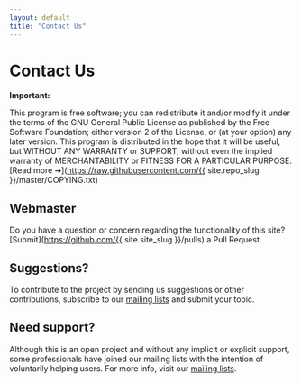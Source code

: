 ```yaml
---
layout: default
title: "Contact Us"
---
```


# Contact Us

**Important:**

This program is free software; you can redistribute it and/or modify it under
the terms of the GNU General Public License as published by the Free Software
Foundation; either version 2 of the License, or (at your option) any later
version. This program is distributed in the hope that it will be useful, but
WITHOUT ANY WARRANTY or SUPPORT; without even the implied warranty of
MERCHANTABILITY or FITNESS FOR A PARTICULAR PURPOSE.
<span class="smaller">[Read more ➔](https://raw.githubusercontent.com/{{ site.repo_slug }}/master/COPYING.txt)</span>

## Webmaster

Do you have a question or concern regarding the functionality of this site?<br>
[Submit](https://github.com/{{ site.site_slug }}/pulls) a Pull Request.

## Suggestions?

To contribute to the project by sending us suggestions or other contributions,
subscribe to our [mailing lists](mailing.html) and submit your topic.

## Need support?

Although this is an open project and without any implicit or explicit support,
some professionals have joined our mailing lists with the intention of
voluntarily helping users. For more info, visit our [mailing lists](mailing.html).
